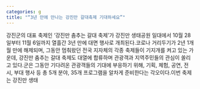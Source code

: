 ```yaml
---
categories: g
title: "“3년 만에 만나는 강진만 갈대축제 기대하세요”"
---
```

강진군의 대표 축제인 ‘강진만 춤추는 갈대 축제’가 강진만 생태공원 일대에서 10월 28일부터 11월 6일까지 열흘간 3년 만에 대면 행사로 개최된다.코로나 거리두기가 2년 1개월 만에 해제되며, 그동안 멈춰왔던 전국 지자체의 각종 축제들이 기지개를 켜고 있는 가운데, 강진만 춤추는 갈대 축제도 대열에 합류하며 관광객과 지역주민들의 관심이 쏠리고 있다.군은 그동안 기다려온 관광객들의 기대에 부응하기 위해, 기획, 체험, 공연, 전시, 부대 행사 등 총 5개 분야, 35개 프로그램을 알차게 준비한다는 각오이다.이번 축제는 강진만 생태